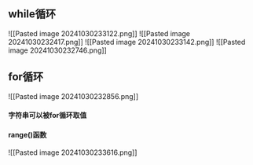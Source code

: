 ## while循环
![[Pasted image 20241030233122.png]]
![[Pasted image 20241030232417.png]]
![[Pasted image 20241030233142.png]]
![[Pasted image 20241030232746.png]]





## for循环
![[Pasted image 20241030232856.png]]
#### 字符串可以被for循环取值

#### range()函数
![[Pasted image 20241030233616.png]]






